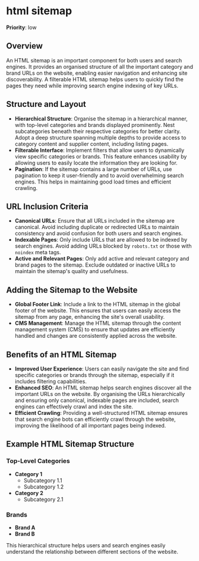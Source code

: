 
# html sitemap

**Priority**: low

## Overview

An HTML sitemap is an important component for both users and search engines. It provides an organised structure of all the important category and brand URLs on the website, enabling easier navigation and enhancing site discoverability. A filterable HTML sitemap helps users to quickly find the pages they need while improving search engine indexing of key URLs.

## Structure and Layout

- **Hierarchical Structure**: Organise the sitemap in a hierarchical manner, with top-level categories and brands displayed prominently. Nest subcategories beneath their respective categories for better clarity. Adopt a deep structure spanning multiple depths to provide access to category content and supplier content, including listing pages.
- **Filterable Interface**: Implement filters that allow users to dynamically view specific categories or brands. This feature enhances usability by allowing users to easily locate the information they are looking for.
- **Pagination**: If the sitemap contains a large number of URLs, use pagination to keep it user-friendly and to avoid overwhelming search engines. This helps in maintaining good load times and efficient crawling.

## URL Inclusion Criteria

- **Canonical URLs**: Ensure that all URLs included in the sitemap are canonical. Avoid including duplicate or redirected URLs to maintain consistency and avoid confusion for both users and search engines.
- **Indexable Pages**: Only include URLs that are allowed to be indexed by search engines. Avoid adding URLs blocked by `robots.txt` or those with `noindex` meta tags.
- **Active and Relevant Pages**: Only add active and relevant category and brand pages to the sitemap. Exclude outdated or inactive URLs to maintain the sitemap's quality and usefulness.

## Adding the Sitemap to the Website

- **Global Footer Link**: Include a link to the HTML sitemap in the global footer of the website. This ensures that users can easily access the sitemap from any page, enhancing the site's overall usability.
- **CMS Management**: Manage the HTML sitemap through the content management system (CMS) to ensure that updates are efficiently handled and changes are consistently applied across the website.

## Benefits of an HTML Sitemap

- **Improved User Experience**: Users can easily navigate the site and find specific categories or brands through the sitemap, especially if it includes filtering capabilities.
- **Enhanced SEO**: An HTML sitemap helps search engines discover all the important URLs on the website. By organising the URLs hierarchically and ensuring only canonical, indexable pages are included, search engines can effectively crawl and index the site.
- **Efficient Crawling**: Providing a well-structured HTML sitemap ensures that search engine bots can efficiently crawl through the website, improving the likelihood of all important pages being indexed.

## Example HTML Sitemap Structure

### Top-Level Categories
- **Category 1**
  - Subcategory 1.1
  - Subcategory 1.2
- **Category 2**
  - Subcategory 2.1

### Brands
- **Brand A**
- **Brand B**

This hierarchical structure helps users and search engines easily understand the relationship between different sections of the website.
